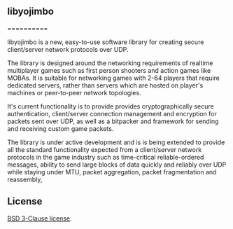 ## libyojimbo
==========

libyojimbo is a new, easy-to-use software library for creating secure client/server network protocols over UDP.

The library is designed around the networking requirements of realtime multiplayer games such as first person shooters and action games like MOBAs. It is suitable for networking games with 2-64 players that require dedicated servers, rather than servers which are hosted on player's machines or peer-to-peer network topologies.

It's current functionality is to provide provides cryptographically secure authentication, client/server connection management and encryption for packets sent over UDP, as well as a bitpacker and framework for sending and receiving custom game packets.

The library is under active development and is is being extended to provide all the standard functionality expected from a client/server network protocols in the game industry such as time-critical reliable-ordered messages, ability to send large blocks of data quickly and reliably over UDP while staying under MTU, packet aggregation, packet fragmentation and reassembly, 
## License

[BSD 3-Clause license](https://opensource.org/licenses/BSD-3-Clause).
